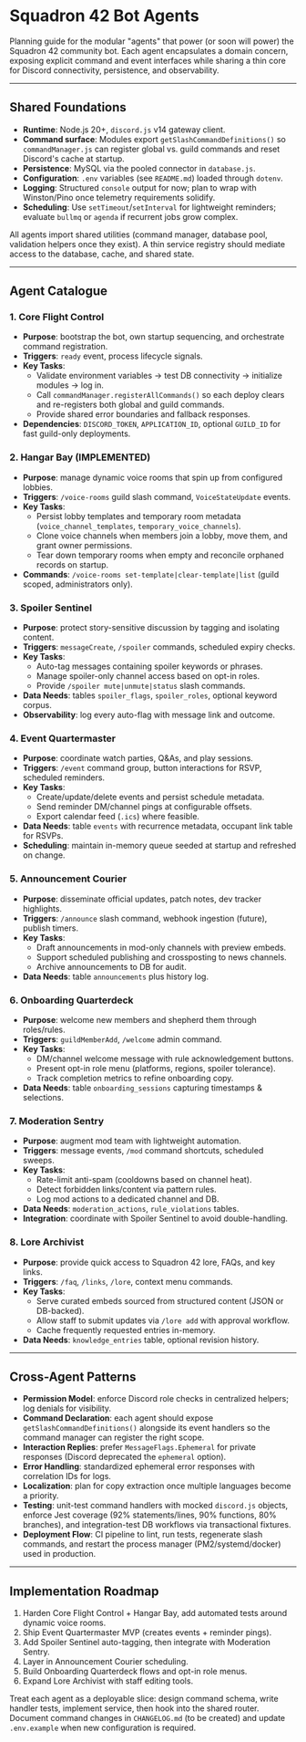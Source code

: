 # Squadron 42 Bot Agents

Planning guide for the modular "agents" that power (or soon will power) the Squadron 42 community bot. Each agent encapsulates a domain concern, exposing explicit command and event interfaces while sharing a thin core for Discord connectivity, persistence, and observability.

---

## Shared Foundations
- **Runtime**: Node.js 20+, `discord.js` v14 gateway client.
- **Command surface**: Modules export `getSlashCommandDefinitions()` so `commandManager.js` can register global vs. guild commands and reset Discord's cache at startup.
- **Persistence**: MySQL via the pooled connector in `database.js`.
- **Configuration**: `.env` variables (see `README.md`) loaded through `dotenv`.
- **Logging**: Structured `console` output for now; plan to wrap with Winston/Pino once telemetry requirements solidify.
- **Scheduling**: Use `setTimeout`/`setInterval` for lightweight reminders; evaluate `bullmq` or `agenda` if recurrent jobs grow complex.

All agents import shared utilities (command manager, database pool, validation helpers once they exist). A thin service registry should mediate access to the database, cache, and shared state.

---

## Agent Catalogue

### 1. Core Flight Control
- **Purpose**: bootstrap the bot, own startup sequencing, and orchestrate command registration.
- **Triggers**: `ready` event, process lifecycle signals.
- **Key Tasks**:
  - Validate environment variables -> test DB connectivity -> initialize modules -> log in.
  - Call `commandManager.registerAllCommands()` so each deploy clears and re-registers both global and guild commands.
  - Provide shared error boundaries and fallback responses.
- **Dependencies**: `DISCORD_TOKEN`, `APPLICATION_ID`, optional `GUILD_ID` for fast guild-only deployments.

### 2. Hangar Bay (IMPLEMENTED)
- **Purpose**: manage dynamic voice rooms that spin up from configured lobbies.
- **Triggers**: `/voice-rooms` guild slash command, `VoiceStateUpdate` events.
- **Key Tasks**:
  - Persist lobby templates and temporary room metadata (`voice_channel_templates`, `temporary_voice_channels`).
  - Clone voice channels when members join a lobby, move them, and grant owner permissions.
  - Tear down temporary rooms when empty and reconcile orphaned records on startup.
- **Commands**: `/voice-rooms set-template|clear-template|list` (guild scoped, administrators only).

### 3. Spoiler Sentinel
- **Purpose**: protect story-sensitive discussion by tagging and isolating content.
- **Triggers**: `messageCreate`, `/spoiler` commands, scheduled expiry checks.
- **Key Tasks**:
  - Auto-tag messages containing spoiler keywords or phrases.
  - Manage spoiler-only channel access based on opt-in roles.
  - Provide `/spoiler mute|unmute|status` slash commands.
- **Data Needs**: tables `spoiler_flags`, `spoiler_roles`, optional keyword corpus.
- **Observability**: log every auto-flag with message link and outcome.

### 4. Event Quartermaster
- **Purpose**: coordinate watch parties, Q&As, and play sessions.
- **Triggers**: `/event` command group, button interactions for RSVP, scheduled reminders.
- **Key Tasks**:
  - Create/update/delete events and persist schedule metadata.
  - Send reminder DM/channel pings at configurable offsets.
  - Export calendar feed (`.ics`) where feasible.
- **Data Needs**: table `events` with recurrence metadata, occupant link table for RSVPs.
- **Scheduling**: maintain in-memory queue seeded at startup and refreshed on change.

### 5. Announcement Courier
- **Purpose**: disseminate official updates, patch notes, dev tracker highlights.
- **Triggers**: `/announce` slash command, webhook ingestion (future), publish timers.
- **Key Tasks**:
  - Draft announcements in mod-only channels with preview embeds.
  - Support scheduled publishing and crossposting to news channels.
  - Archive announcements to DB for audit.
- **Data Needs**: table `announcements` plus history log.

### 6. Onboarding Quarterdeck
- **Purpose**: welcome new members and shepherd them through roles/rules.
- **Triggers**: `guildMemberAdd`, `/welcome` admin command.
- **Key Tasks**:
  - DM/channel welcome message with rule acknowledgement buttons.
  - Present opt-in role menu (platforms, regions, spoiler tolerance).
  - Track completion metrics to refine onboarding copy.
- **Data Needs**: table `onboarding_sessions` capturing timestamps & selections.

### 7. Moderation Sentry
- **Purpose**: augment mod team with lightweight automation.
- **Triggers**: message events, `/mod` command shortcuts, scheduled sweeps.
- **Key Tasks**:
  - Rate-limit anti-spam (cooldowns based on channel heat).
  - Detect forbidden links/content via pattern rules.
  - Log mod actions to a dedicated channel and DB.
- **Data Needs**: `moderation_actions`, `rule_violations` tables.
- **Integration**: coordinate with Spoiler Sentinel to avoid double-handling.

### 8. Lore Archivist
- **Purpose**: provide quick access to Squadron 42 lore, FAQs, and key links.
- **Triggers**: `/faq`, `/links`, `/lore`, context menu commands.
- **Key Tasks**:
  - Serve curated embeds sourced from structured content (JSON or DB-backed).
  - Allow staff to submit updates via `/lore add` with approval workflow.
  - Cache frequently requested entries in-memory.
- **Data Needs**: `knowledge_entries` table, optional revision history.

---

## Cross-Agent Patterns
- **Permission Model**: enforce Discord role checks in centralized helpers; log denials for visibility.
- **Command Declaration**: each agent should expose `getSlashCommandDefinitions()` alongside its event handlers so the command manager can register the right scope.
- **Interaction Replies**: prefer `MessageFlags.Ephemeral` for private responses (Discord deprecated the `ephemeral` option).
- **Error Handling**: standardized ephemeral error responses with correlation IDs for logs.
- **Localization**: plan for copy extraction once multiple languages become a priority.
- **Testing**: unit-test command handlers with mocked `discord.js` objects, enforce Jest coverage (92% statements/lines, 90% functions, 80% branches), and integration-test DB workflows via transactional fixtures.
- **Deployment Flow**: CI pipeline to lint, run tests, regenerate slash commands, and restart the process manager (PM2/systemd/docker) used in production.

---

## Implementation Roadmap
1. Harden Core Flight Control + Hangar Bay, add automated tests around dynamic voice rooms.
2. Ship Event Quartermaster MVP (creates events + reminder pings).
3. Add Spoiler Sentinel auto-tagging, then integrate with Moderation Sentry.
4. Layer in Announcement Courier scheduling.
5. Build Onboarding Quarterdeck flows and opt-in role menus.
6. Expand Lore Archivist with staff editing tools.

Treat each agent as a deployable slice: design command schema, write handler tests, implement service, then hook into the shared router. Document command changes in `CHANGELOG.md` (to be created) and update `.env.example` when new configuration is required.
